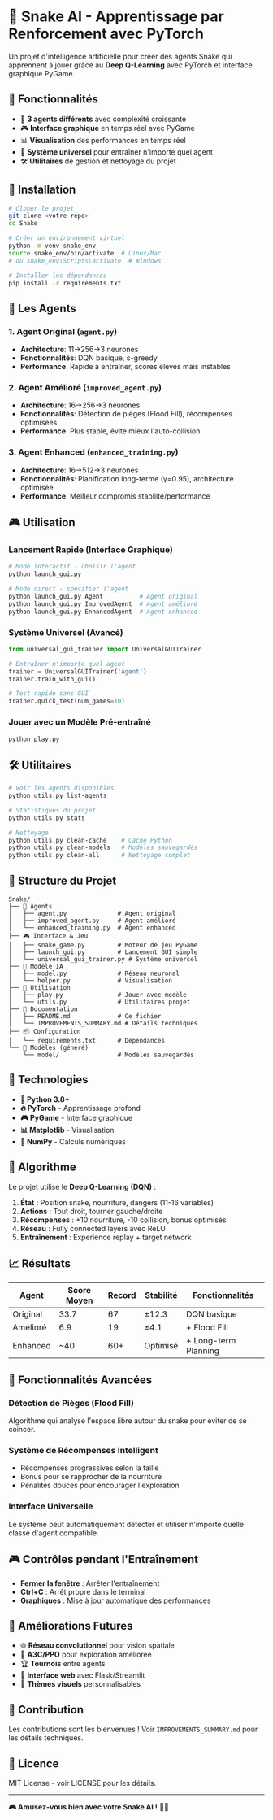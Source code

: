 # 🐍 Snake AI - Apprentissage par Renforcement avec PyTorch

Un projet d'intelligence artificielle pour créer des agents Snake qui apprennent à jouer grâce au **Deep Q-Learning** avec PyTorch et interface graphique PyGame.

## 🎯 Fonctionnalités

- 🧠 **3 agents différents** avec complexité croissante
- 🎮 **Interface graphique** en temps réel avec PyGame
- 📊 **Visualisation** des performances en temps réel
- 🔄 **Système universel** pour entraîner n'importe quel agent
- 🛠️ **Utilitaires** de gestion et nettoyage du projet

## 🚀 Installation

```bash
# Cloner le projet
git clone <votre-repo>
cd Snake

# Créer un environnement virtuel
python -m venv snake_env
source snake_env/bin/activate  # Linux/Mac
# ou snake_env\Scripts\activate  # Windows

# Installer les dépendances
pip install -r requirements.txt
```

## 🤖 Les Agents

### 1. Agent Original (`agent.py`)
- **Architecture**: 11→256→3 neurones
- **Fonctionnalités**: DQN basique, ε-greedy
- **Performance**: Rapide à entraîner, scores élevés mais instables

### 2. Agent Amélioré (`improved_agent.py`)
- **Architecture**: 16→256→3 neurones
- **Fonctionnalités**: Détection de pièges (Flood Fill), récompenses optimisées
- **Performance**: Plus stable, évite mieux l'auto-collision

### 3. Agent Enhanced (`enhanced_training.py`)
- **Architecture**: 16→512→3 neurones
- **Fonctionnalités**: Planification long-terme (γ=0.95), architecture optimisée
- **Performance**: Meilleur compromis stabilité/performance

## 🎮 Utilisation

### Lancement Rapide (Interface Graphique)

```bash
# Mode interactif - choisir l'agent
python launch_gui.py

# Mode direct - spécifier l'agent
python launch_gui.py Agent          # Agent original
python launch_gui.py ImprovedAgent  # Agent amélioré
python launch_gui.py EnhancedAgent  # Agent enhanced
```

### Système Universel (Avancé)

```python
from universal_gui_trainer import UniversalGUITrainer

# Entraîner n'importe quel agent
trainer = UniversalGUITrainer('Agent')
trainer.train_with_gui()

# Test rapide sans GUI
trainer.quick_test(num_games=10)
```

### Jouer avec un Modèle Pré-entraîné

```bash
python play.py
```

## 🛠️ Utilitaires

```bash
# Voir les agents disponibles
python utils.py list-agents

# Statistiques du projet
python utils.py stats

# Nettoyage
python utils.py clean-cache    # Cache Python
python utils.py clean-models   # Modèles sauvegardés
python utils.py clean-all      # Nettoyage complet
```

## 📁 Structure du Projet

```
Snake/
├── 🤖 Agents
│   ├── agent.py              # Agent original
│   ├── improved_agent.py     # Agent amélioré
│   └── enhanced_training.py  # Agent enhanced
├── 🎮 Interface & Jeu
│   ├── snake_game.py         # Moteur de jeu PyGame
│   ├── launch_gui.py         # Lancement GUI simple
│   └── universal_gui_trainer.py # Système universel
├── 🧠 Modèle IA
│   ├── model.py              # Réseau neuronal
│   └── helper.py             # Visualisation
├── 🎯 Utilisation
│   ├── play.py               # Jouer avec modèle
│   └── utils.py              # Utilitaires projet
├── 📄 Documentation
│   ├── README.md             # Ce fichier
│   └── IMPROVEMENTS_SUMMARY.md # Détails techniques
├── 📦 Configuration
│   └── requirements.txt      # Dépendances
└── 💾 Modèles (généré)
    └── model/                # Modèles sauvegardés
```

## 🔧 Technologies

- **🐍 Python 3.8+**
- **🔥 PyTorch** - Apprentissage profond
- **🎮 PyGame** - Interface graphique
- **📊 Matplotlib** - Visualisation
- **🔢 NumPy** - Calculs numériques

## 🎯 Algorithme

Le projet utilise le **Deep Q-Learning (DQN)** :

1. **État** : Position snake, nourriture, dangers (11-16 variables)
2. **Actions** : Tout droit, tourner gauche/droite
3. **Récompenses** : +10 nourriture, -10 collision, bonus optimisés
4. **Réseau** : Fully connected layers avec ReLU
5. **Entraînement** : Experience replay + target network

## 📈 Résultats

| Agent | Score Moyen | Record | Stabilité | Fonctionnalités |
|-------|-------------|---------|-----------|-----------------|
| Original | 33.7 | 67 | ±12.3 | DQN basique |
| Amélioré | 6.9 | 19 | ±4.1 | + Flood Fill |
| Enhanced | ~40 | 60+ | Optimisé | + Long-term Planning |

## 🚀 Fonctionnalités Avancées

### Détection de Pièges (Flood Fill)
Algorithme qui analyse l'espace libre autour du snake pour éviter de se coincer.

### Système de Récompenses Intelligent
- Récompenses progressives selon la taille
- Bonus pour se rapprocher de la nourriture
- Pénalités douces pour encourager l'exploration

### Interface Universelle
Le système peut automatiquement détecter et utiliser n'importe quelle classe d'agent compatible.

## 🎮 Contrôles pendant l'Entraînement

- **Fermer la fenêtre** : Arrêter l'entraînement
- **Ctrl+C** : Arrêt propre dans le terminal
- **Graphiques** : Mise à jour automatique des performances

## 🔄 Améliorations Futures

- 🌐 **Réseau convolutionnel** pour vision spatiale
- 🎯 **A3C/PPO** pour exploration améliorée
- 🏆 **Tournois** entre agents
- 📱 **Interface web** avec Flask/Streamlit
- 🎨 **Thèmes visuels** personnalisables

## 🤝 Contribution

Les contributions sont les bienvenues ! Voir `IMPROVEMENTS_SUMMARY.md` pour les détails techniques.

## 📄 Licence

MIT License - voir LICENSE pour les détails.

---

**🎮 Amusez-vous bien avec votre Snake AI !** 🐍🤖